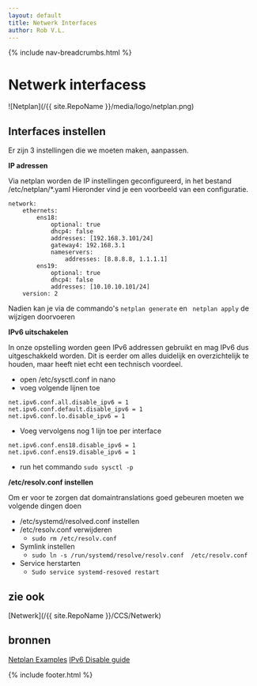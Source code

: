 ```yaml
---
layout: default
title: Netwerk Interfaces
author: Rob V.L.
---
```


{% include nav-breadcrumbs.html %}


# Netwerk interfacess
![Netplan](/{{ site.RepoName }}/media/logo/netplan.png)

## Interfaces instellen  
Er zijn 3 instellingen die we moeten maken, aanpassen.

**IP adressen**

Via netplan worden de IP instellingen geconfigureerd, in het bestand /etc/netplan/*.yaml
Hieronder vind je een voorbeeld van een configuratie.
```
network:
    ethernets:
        ens18:
            optional: true
            dhcp4: false
            addresses: [192.168.3.101/24]
            gateway4: 192.168.3.1
            nameservers:
                addresses: [8.8.8.8, 1.1.1.1]
        ens19:
            optional: true
            dhcp4: false
            addresses: [10.10.10.101/24]
    version: 2
```
Nadien kan je via de commando's ```netplan generate``` en ``` netplan apply``` de wijzigen doorvoeren

**IPv6 uitschakelen**

In onze opstelling worden geen IPv6 addressen gebruikt en mag IPv6 dus uitgeschakkeld worden.
Dit is eerder om alles duidelijk en overzichtelijk te houden, maar heeft niet echt een technisch voordeel.
* open /etc/sysctl.conf in nano
* voeg volgende lijnen toe
```
net.ipv6.conf.all.disable_ipv6 = 1
net.ipv6.conf.default.disable_ipv6 = 1
net.ipv6.conf.lo.disable_ipv6 = 1
```
* Voeg vervolgens nog 1 lijn toe per interface
```
net.ipv6.conf.ens18.disable_ipv6 = 1
net.ipv6.conf.ens19.disable_ipv6 = 1
```
* run het commando ```sudo sysctl -p```


**/etc/resolv.conf instellen**

Om er voor te zorgen dat domaintranslations goed gebeuren moeten we volgende dingen doen
* /etc/systemd/resolved.conf instellen
* /etc/resolv.conf verwijderen
    * ```sudo rm /etc/resolv.conf ```
* Symlink instellen
    * ```sudo ln -s /run/systemd/resolve/resolv.conf  /etc/resolv.conf```    
* Service herstarten 
    * ```Sudo service systemd-resoved restart```

## zie ook 
[Netwerk](/{{ site.RepoName }}/CCS/Netwerk)

## bronnen 
[Netplan Examples](https://netplan.io/examples)
[IPv6 Disable guide](https://www.configserverfirewall.com/ubuntu-linux/ubuntu-disable-ipv6/)


{% include footer.html %}

